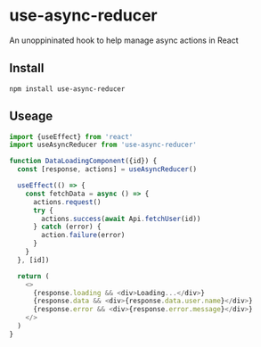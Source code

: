 # use-async-reducer

An unoppininated hook to help manage async actions in React

## Install

```
npm install use-async-reducer
```

## Useage

```ts
import {useEffect} from 'react'
import useAsyncReducer from 'use-async-reducer'

function DataLoadingComponent({id}) {
  const [response, actions] = useAsyncReducer()

  useEffect(() => {
    const fetchData = async () => {
      actions.request()
      try {
        actions.success(await Api.fetchUser(id))
      } catch (error) {
        action.failure(error)
      }
    }
  }, [id])

  return (
    <>
      {response.loading && <div>Loading...</div>}
      {response.data && <div>{response.data.user.name}</div>}
      {response.error && <div>{response.error.message}</div>}
    </>
  )
}
```
